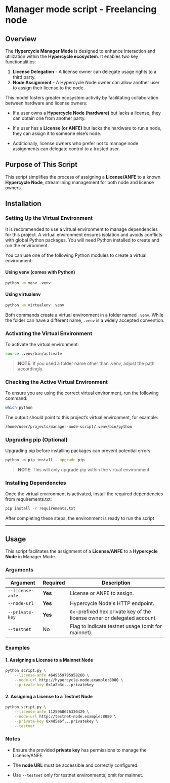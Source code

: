 # Manager mode script - Freelancing node

## Overview

The **Hypercycle Manager Mode** is designed to enhance interaction and utilization within the **Hypercycle ecosystem**. It enables two key functionalities:

1. **License Delegation** - A license owner can delegate usage rights to a third party.
2. **Node Assignment** - A Hypercycle Node owner can allow another user to assign their license to the node.

This model fosters greater ecosystem activity by facilitating collaboration between hardware and license owners:

- If a user owns a **Hypercycle Node (hardware)** but lacks a license, they can obtain one from another party.

- If a user has a **License (or ANFE)** but lacks the hardware to run a node, they can assign it to someone else’s node.

- Additionally, license owners who prefer not to manage node assignments can delegate control to a trusted user.

## Purpose of This Script

This script simplifies the process of assigning a **License/ANFE** to a known **Hypercycle Node**, streamlining management for both node and license owners.

## Installation

### Setting Up the Virtual Environment

It is recommended to use a virtual environment to manage dependencies for this project. A virtual environment ensures isolation and avoids conflicts with global Python packages. You will need Python installed to create and run the environment.

You can use one of the following Python modules to create a virtual environment:

#### Using venv (comes with Python)

```bash
python -m venv .venv
```

#### Using virtualenv

```bash
python -m virtualenv .venv
```

Both commands create a virtual environment in a folder named `.venv`. While the folder can have a different name, `.venv` is a widely accepted convention.

### Activating the Virtual Environment

To activate the virtual environment:

```bash
source .venv/bin/activate
```

>**NOTE**: If you used a folder name other than .venv, adjust the path accordingly.

### Checking the Active Virtual Environment

To ensure you are using the correct virtual environment, run the following command:

```bash
which python
```

The output should point to this project’s virtual environment, for example:

```bash
/home/user/projects/manager-mode-script/.venv/bin/python
```

### Upgrading pip (Optional)

Upgrading pip before installing packages can prevent potential errors:

```bash
python -m pip install --upgrade pip
```

>**NOTE**: This will only upgrade pip within the virtual environment.

### Installing Dependencies

Once the virtual environment is activated, install the required dependencies from requirements.txt:

```bash
pip install -r requirements.txt
```

After completing these steps, the environment is ready to run the script

---

## Usage

This script facilitates the assignment of a **License/ANFE** to a **Hypercycle Node** in Manager Mode.

### Arguments

| Argument | Required | Description |
|----------|----------|-------------|
| `--license-anfe` | **Yes** | License or ANFE to assign. |
| `--node-url` | **Yes** | Hypercycle Node's HTTP endpoint. |
| `--private-key` | **Yes** | `0x`-prefixed hex private key of the license owner or delegated account. |
| `--testnet` | No | Flag to indicate testnet usage (omit for mainnet). |

### Examples

#### 1. Assigning a License to a Mainnet Node

```sh
python script.py \
    --license-anfe 4649559795958260 \
    --node-url http://hypercycle-node.example:8080 \
    --private-key 0x1a2b3c...privatekey
```

#### 2. Assigning a License to a Testnet Node

```sh
python script.py \
    --license-anfe 1125968626330429 \
    --node-url http://testnet-node.example:8080 \
    --private-key 0x4d5e6f...privatekey \
    --testnet
```

### Notes

- Ensure the provided **private key** has permissions to manage the License/ANFE.

- The **node URL** must be accessible and correctly configured.

- Use `--testnet` only for testnet environments; omit for mainnet.
